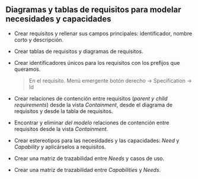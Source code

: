 ## Diagramas y tablas de requisitos para modelar necesidades y capacidades

*   Crear requisitos y rellenar sus campos principales: identificador, nombre
    corto y descripción.

*   Crear tablas de requisitos y diagramas de requisitos. 
    
*   Crear identificadores únicos para los requisitos con los prefijos que queramos. 
    > En el requisito. Menú emergente botón derecho \-\> Specification \-\> Id  
         
*   Crear relaciones de contención entre requisitos (*parent y child
    requirements*) desde la vista *Containment*, desde el diagrama de
    requisitos y desde la tabla de requisitos. 
    
*   Encontrar y eliminar *del modelo* relaciones de contención entre requisitos
    desde la vista *Containment.*
    
*   Crear estereotipos para las necesidades y las capacidades: *Need* y *Capability* y aplicárselos a requisitos. 

*   Crear una matriz de trazabilidad entre *Needs* y casos de uso.

*   Crear una matriz de trazabilidad entre *Capabilities* y *Needs*.
